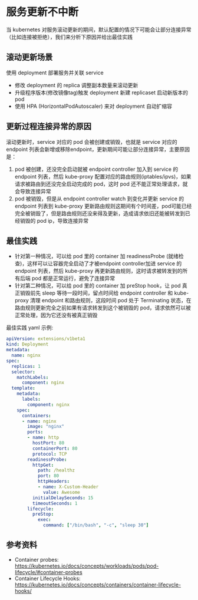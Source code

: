 # 服务更新不中断

当 kubernetes 对服务滚动更新的期间，默认配置的情况下可能会让部分连接异常（比如连接被拒绝），我们来分析下原因并给出最佳实践

## 滚动更新场景

使用 deployment 部署服务并关联 service

* 修改 deployment 的 replica 调整副本数量来滚动更新
* 升级程序版本(修改镜像tag)触发 deployment 新建 replicaset 启动新版本的 pod
* 使用 HPA (HorizontalPodAutoscaler) 来对 deployment 自动扩缩容

## 更新过程连接异常的原因

滚动更新时，service 对应的 pod 会被创建或销毁，也就是 service 对应的 endpoint 列表会新增或移除endpoint，更新期间可能让部分连接异常，主要原因是：

1. pod 被创建，还没完全启动就被 endpoint controller 加入到 service 的 endpoint 列表，然后 kube-proxy 配置对应的路由规则(iptables/ipvs)，如果请求被路由到还没完全启动完成的 pod，这时 pod 还不能正常处理请求，就会导致连接异常
2. pod 被销毁，但是从 endpoint controller watch 到变化并更新 service 的 endpoint 列表到 kube-proxy 更新路由规则这期间有个时间差，pod可能已经完全被销毁了，但是路由规则还没来得及更新，造成请求依旧还能被转发到已经销毁的 pod ip，导致连接异常

## 最佳实践

* 针对第一种情况，可以给 pod 里的 container 加 readinessProbe (就绪检查)，这样可以让容器完全启动了才被endpoint controller加进 service 的 endpoint 列表，然后 kube-proxy 再更新路由规则，这时请求被转发到的所有后端 pod 都是正常运行，避免了连接异常
* 针对第二种情况，可以给 pod 里的 container 加 preStop hook，让 pod 真正销毁前先 sleep 等待一段时间，留点时间给 endpoint controller 和 kube-proxy 清理 endpoint 和路由规则，这段时间 pod 处于 Terminating 状态，在路由规则更新完全之前如果有请求转发到这个被销毁的 pod，请求依然可以被正常处理，因为它还没有被真正销毁

最佳实践 yaml 示例:

``` yaml
apiVersion: extensions/v1beta1
kind: Deployment
metadata:
  name: nginx
spec:
  replicas: 1
  selector:
    matchLabels:
      component: nginx
  template:
    metadata:
      labels:
        component: nginx
    spec:
      containers:
      - name: nginx
        image: "nginx"
        ports:
        - name: http
          hostPort: 80
          containerPort: 80
          protocol: TCP
        readinessProbe:
          httpGet:
            path: /healthz
            port: 80
            httpHeaders:
            - name: X-Custom-Header
              value: Awesome
          initialDelaySeconds: 15
          timeoutSeconds: 1
        lifecycle:
          preStop:
            exec:
              command: ["/bin/bash", "-c", "sleep 30"]
```

## 参考资料

* Container probes: https://kubernetes.io/docs/concepts/workloads/pods/pod-lifecycle/#container-probes
* Container Lifecycle Hooks: https://kubernetes.io/docs/concepts/containers/container-lifecycle-hooks/
